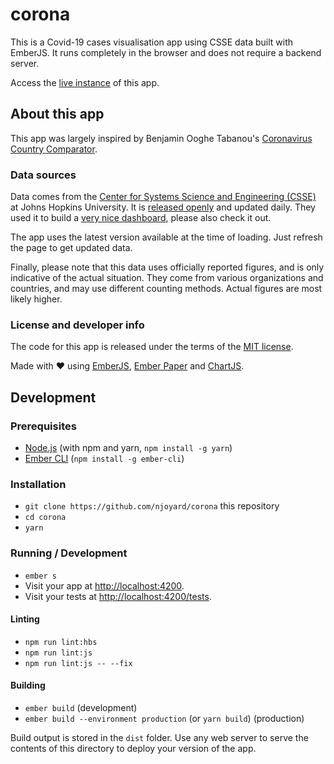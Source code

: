 # corona

This is a Covid-19 cases visualisation app using CSSE data built with EmberJS.  It runs completely in the browser and does not require a backend server.

Access the [live instance](https://corona.njoyard.fr) of this app.

## About this app

This app was largely inspired by Benjamin Ooghe Tabanou's [Coronavirus Country Comparator](https://boogheta.github.io/coronavirus-countries/).

### Data sources

Data comes from the [Center for Systems Science and Engineering (CSSE)](https://systems.jhu.edu/) at Johns Hopkins University.  It is [released openly](https://github.com/CSSEGISandData/COVID-19/tree/master/csse_covid_19_data/csse_covid_19_time_series) and updated daily.  They used it to build a [very nice dashboard](https://gisanddata.maps.arcgis.com/apps/opsdashboard/index.html#/bda7594740fd40299423467b48e9ecf6), please also check it out.

The app uses the latest version available at the time of loading. Just refresh the page to get updated data.

Finally, please note that this data uses officially reported figures, and is only indicative of the actual situation.  They come from various organizations and countries, and may use different counting methods. Actual figures are most likely higher.

### License and developer info

The code for this app is released under the terms of the [MIT license](https://raw.githubusercontent.com/njoyard/corona/master/LICENSE).

Made with ♥ using [EmberJS](https://emberjs.com), [Ember Paper](https://miguelcobain.github.io/ember-paper) and [ChartJS](https://chartjs.org).

## Development

### Prerequisites

* [Node.js](https://nodejs.org/) (with npm and yarn, `npm install -g yarn`)
* [Ember CLI](https://ember-cli.com/) (`npm install -g ember-cli`)

### Installation

* `git clone https://github.com/njoyard/corona` this repository
* `cd corona`
* `yarn`

### Running / Development

* `ember s`
* Visit your app at [http://localhost:4200](http://localhost:4200).
* Visit your tests at [http://localhost:4200/tests](http://localhost:4200/tests).

#### Linting

* `npm run lint:hbs`
* `npm run lint:js`
* `npm run lint:js -- --fix`

#### Building

* `ember build` (development)
* `ember build --environment production` (or `yarn build`) (production)

Build output is stored in the `dist` folder.  Use any web server to serve the contents of this directory to deploy your version of the app.